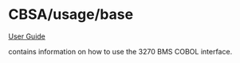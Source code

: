 # CBSA/usage/base

[User Guide](./doc/CBSA_BMS_User_Guide.md)

contains information on how to use the 3270 BMS COBOL interface.